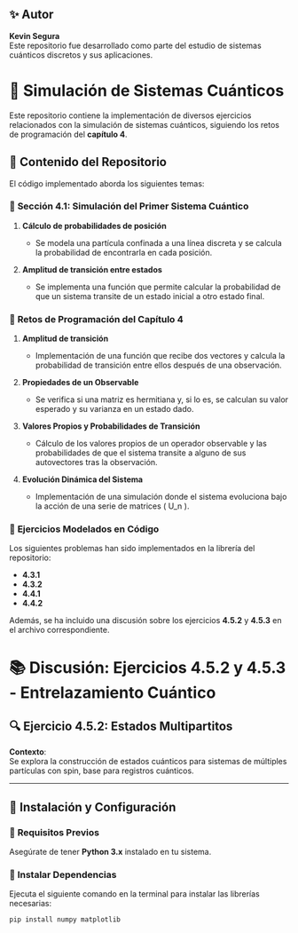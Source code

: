 ## ✨ Autor  
**Kevin Segura**  
Este repositorio fue desarrollado como parte del estudio de sistemas cuánticos discretos y sus aplicaciones.  
# 📘 Simulación de Sistemas Cuánticos  

Este repositorio contiene la implementación de diversos ejercicios relacionados con la simulación de sistemas cuánticos, siguiendo los retos de programación del **capítulo 4**.  

## 📌 Contenido del Repositorio  
El código implementado aborda los siguientes temas:  

### 🔹 **Sección 4.1: Simulación del Primer Sistema Cuántico**  
1. **Cálculo de probabilidades de posición**  
   - Se modela una partícula confinada a una línea discreta y se calcula la probabilidad de encontrarla en cada posición.  

2. **Amplitud de transición entre estados**  
   - Se implementa una función que permite calcular la probabilidad de que un sistema transite de un estado inicial a otro estado final.  

### 🔹 **Retos de Programación del Capítulo 4**  
1. **Amplitud de transición**  
   - Implementación de una función que recibe dos vectores y calcula la probabilidad de transición entre ellos después de una observación.  

2. **Propiedades de un Observable**  
   - Se verifica si una matriz es hermitiana y, si lo es, se calculan su valor esperado y su varianza en un estado dado.  

3. **Valores Propios y Probabilidades de Transición**  
   - Cálculo de los valores propios de un operador observable y las probabilidades de que el sistema transite a alguno de sus autovectores tras la observación.  

4. **Evolución Dinámica del Sistema**  
   - Implementación de una simulación donde el sistema evoluciona bajo la acción de una serie de matrices \( U_n \).  

### 🔹 **Ejercicios Modelados en Código**  
Los siguientes problemas han sido implementados en la librería del repositorio:  

- **4.3.1**  
- **4.3.2**  
- **4.4.1**  
- **4.4.2**  

Además, se ha incluido una discusión sobre los ejercicios **4.5.2** y **4.5.3** en el archivo correspondiente.  

# 📚 Discusión: Ejercicios 4.5.2 y 4.5.3 - Entrelazamiento Cuántico

## 🔍 Ejercicio 4.5.2: Estados Multipartitos
**Contexto**:  
Se explora la construcción de estados cuánticos para sistemas de múltiples partículas con spin, base para registros cuánticos.


---

## 🚀 Instalación y Configuración  

### 📌 **Requisitos Previos**  
Asegúrate de tener **Python 3.x** instalado en tu sistema.  

### 📌 **Instalar Dependencias**  
Ejecuta el siguiente comando en la terminal para instalar las librerías necesarias:  
```bash
pip install numpy matplotlib

